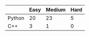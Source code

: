|           | Easy  | Medium | Hard  |
|-----------|-------|--------|-------|
| Python    | 20    | 23     | 5     |
| C++       | 3     | 1      | 0     |